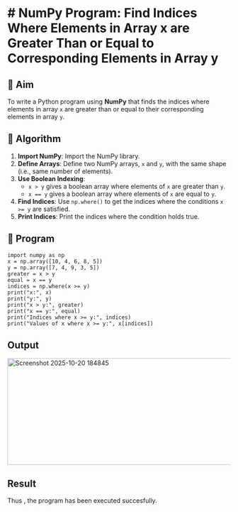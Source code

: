 # # NumPy Program: Find Indices Where Elements in Array x are Greater Than or Equal to Corresponding Elements in Array y

## 🎯 Aim
To write a Python program using **NumPy** that finds the indices where elements in array `x` are greater than or equal to their corresponding elements in array `y`.

## 🧠 Algorithm
1. **Import NumPy**: Import the NumPy library.
2. **Define Arrays**: Define two NumPy arrays, `x` and `y`, with the same shape (i.e., same number of elements).
3. **Use Boolean Indexing**: 
   - `x > y` gives a boolean array where elements of `x` are greater than `y`.
   - `x == y` gives a boolean array where elements of `x` are equal to `y`.
4. **Find Indices**: Use `np.where()` to get the indices where the conditions `x >= y` are satisfied.
5. **Print Indices**: Print the indices where the condition holds true.

## 🧾 Program
~~~
import numpy as np
x = np.array([10, 4, 6, 8, 5])
y = np.array([7, 4, 9, 3, 5])
greater = x > y     
equal = x == y       
indices = np.where(x >= y)
print("x:", x)
print("y:", y)
print("x > y:", greater)
print("x == y:", equal)
print("Indices where x >= y:", indices)
print("Values of x where x >= y:", x[indices])

~~~

## Output
<img width="530" height="240" alt="Screenshot 2025-10-20 184845" src="https://github.com/user-attachments/assets/ea210369-fa4a-4d11-b526-1fd5e4cc97e4" />

## Result
Thus , the program has been executed succesfully.
